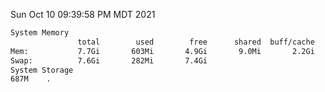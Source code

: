 Sun Oct 10 09:39:58 PM MDT 2021
```bash
System Memory
               total        used        free      shared  buff/cache   available
Mem:           7.7Gi       603Mi       4.9Gi       9.0Mi       2.2Gi       6.7Gi
Swap:          7.6Gi       282Mi       7.4Gi
System Storage
687M	.
```
```bash
